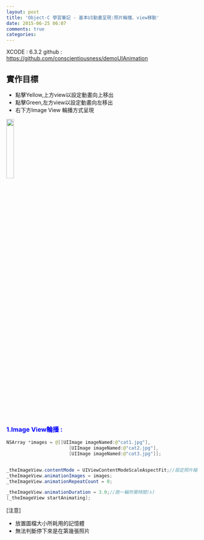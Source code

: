 ```yaml
---
layout: post
title: 'Object-C 學習筆記 - 基本UI動畫呈現:照片輪播、view移動'
date: 2015-06-25 06:07
comments: true
categories: 
---
```

XCODE : 6.3.2
github : https://github.com/conscientiousness/demoUIAnimation

## 實作目標

- 點擊Yellow,上方view以設定動畫向上移出
- 點擊Green,左方view以設定動畫向左移出
- 右下方Image View 輪播方式呈現

<img class="" src="http://i.imgur.com/GB72VKo.png" width="20%">

### <font color="blue">1.Image View輪播 : </font>

```java
NSArray *images = @[[UIImage imageNamed:@"cat1.jpg"],
                       [UIImage imageNamed:@"cat2.jpg"],
                       [UIImage imageNamed:@"cat3.jpg"]];


_theImageView.contentMode = UIViewContentModeScaleAspectFit;//設定照片縮放方式
_theImageView.animationImages = images;
_theImageView.animationRepeatCount = 0;

_theImageView.animationDuration = 3.0;//跑一輪所需時間(s)
[_theImageView startAnimating];
```

[注意]
- 放置圖檔大小所耗用的記憶體
- 無法判斷停下來是在第幾張照片

